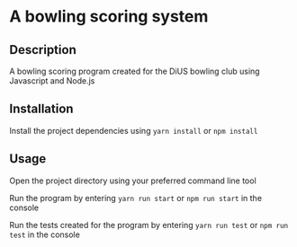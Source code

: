 # A bowling scoring system

## Description

A bowling scoring program created for the DiUS bowling club using Javascript and Node.js

## Installation

Install the project dependencies using `yarn install` or `npm install`

## Usage

Open the project directory using your preferred command line tool<br>

Run the program by entering `yarn run start` or `npm run start` in the console<br>

Run the tests created for the program by entering `yarn run test` or `npm run test` in the console<br>
